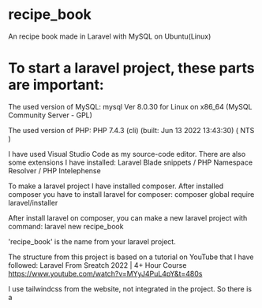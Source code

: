 
# recipe_book
An recipe book made in Laravel with MySQL on Ubuntu(Linux)

# To start a laravel project, these parts are important:

The used version of MySQL: mysql  Ver 8.0.30 for Linux on x86_64 (MySQL Community Server - GPL)

The used version of PHP: PHP 7.4.3 (cli) (built: Jun 13 2022 13:43:30) ( NTS )

I have used Visual Studio Code as my source-code editor.
There are also some extensions I have installed:
Laravel Blade snippets / PHP Namespace Resolver / PHP Intelephense

To make a laravel project I have installed composer. 
After installed composer you have to install laravel for composer:
composer global require laravel/installer 

After install laravel on composer, you can make a new laravel project with command:
laravel new recipe_book

'recipe_book' is the name from your laravel project.

The structure from this project is based on a tutorial on YouTube that I have followed:
Laravel From Sreatch 2022 | 4+ Hour Course  https://www.youtube.com/watch?v=MYyJ4PuL4pY&t=480s  

I use tailwindcss from the website, not integrated in the project. So there is a <script> in the layout.blade

(The info behind is in dutch because it is a memonic for me)
Wat moet er in een receptenboek komen (de eerste opzet):
- het recept
- recept rubrieken
- keukengerei
- uitleg over het keukengerei
- ingrediënten
- hoeveelheid van de ingrediënten
- afbeeldingen van de ingrediënten
- uitleg over de ingrediënten
- de stappen die gedaan moeten worden
- die geschatte tijd die nodig is om het recept te maken
– een afbeelding van het eindresultaat
– de houdbaarheid
– commentaar

gebruikersaccounts:
Inloggen / uitloggen | Mijn account, naam aanpassen
Vrienden met andere gebruikersaccounts | recepten delen | toegangsrechten tot recepten managen
recepten:
Maken / aanpassen / verwijderen
Ingredientenlijst → Berekening kosten
Stappen, volgorde van stappen
Automatische doorrekening voor een hoeveelheid personen
ingredientendatabase:
Kosten per item/gewicht


Business requirements:

Het "doel" is het maken van een receptenboek waarin alle info staat die nodig is voor het maken van een recept en andere info die je over een recept wilt weten zoals: maak tijd, houdbaarheid, allergie, voor hoeveel personen, welk keukengereedschap heb je nodig, de ingredienten ect.
Het "resultaat" is het snel kunnen vinden van een recept voor bepaalde situaties, voor bepaalde allergien, voor een x-aantal personen ect.


Functionele eisen:

Het kunnen omschrijven van alles wat van belang is voor het maken van een recept en de informatie over een recept, denkend aan bv. voor hoeveel personen het is, allergenen info.
De info van het recept wordt opgeslagen in een database.
De recepten zijn door andere gebruikers in te zien, mits de maker dat wil. Dit moet dus in te stellen zijn.
Er moet een database zijn van het keukengereedschap. Deze database moet door de gebruiker aan te vullen zijn. Ook moet deze database gebruikt kunnen worden als zoekopdracht voor recepten waar bepaald keukengereedschap voor nodig is.
Er moet een database zijn van ingredienten. Deze database moet door de gebruiker aan te vullen zijn. Ook moet deze database gebruikt kunnen worden als zoekopdracht voor recepten met bepaalde ingredienten. De ingredienten moeten op gewicht/hoeveelheid en kosten per item/gewicht aangeduid worden en aangeven voor hoeveel personen een bepaald recept is, zodat deze informatie gebruikt kan worden om automatisch de hoeveelheid ingredienten voor meerdere personen uit te laten rekenen. Ook moet het programma de uiteindelijke prijs aan kunnen geven.
Er moet een profiel of account aan te maken zijn met daarin de mogelijkheid om de Whatsapp, Instagram, Facebook adressen in te vullen zodat mocht de gebruiker dit willen je vrienden met andere gebruikers kan worden. Ook moet er een optie zijn om dit naar aanleiding van het gebruikersaccount van het receptenboek te doen. Er moet een optie zijn om de info in het account of profiel aan te passen. Ook moet het mogelijk zijn je email en/of wachtwoord aan te passen.
De recepten moeten op een eenvoudige manier te managen zijn. Dus aan te passen, verwijderen, alle recepten verwijderen van een specifieke gebruiker.
Ter verduidelijking moet het mogelijk zijn om van alles wat voor het recept nodig is een afbeelding te plaatsen. Mocht de gebruiker het handig vinden moet het ook mogelijk zijn een bestand toe te voegen.
In eerste instantie moet het recept bestaan uit de volgende onderdelen:
de naam van het recept
een rubriek. bv bakken/braden/frituren
keukengerei met de nodige uitleg
allergenen info
ingredienten: -hoeveelheid
-prijs per onderdeel
-voor hoeveel personen het recept is
-aanpassing hoeveelheid bij ander aantal personen
-optie indien mogelijk bij een bepaalde alergie
-uitleg over de ingredienten
het stappenplan voor het maken van het recept
de geschatte tijd voor het maken van het recept
de houdbaarheid van het recept en of het in te vriezen is
commentaar
Het moet mogelijk zijn het recept uit te breiden/velden toe te voegen, mocht blijken dat dat door gebruik wenselijk is.
De database moet zo gemaakt zijn dat je kan zoeken op naam/rubriek/allergie/minimun aantal personen/de geschatte tijd om het te maken
De applicatie moet goed te gebruiken zijn op een laptop/desktop/tablet/surface/smartphone


Niet functionele eisen:

De layout voor het maken van een recept moet duidelijk en overzichtelijk zijn.
De layout van het account moet duidelijk en overzichtelijk zijn.
De indeling van de gebruikte layout moet opties zoals: naar homapage, naar profiel/account, ect op dezelfde en een logische plek weergeven. Alleen die opties die in een bepaalde fase van het gebruik van de website nodig kunnen zijn, moeten aanwezig zijn.
De applicatie moet beveiligd zijn tegen misbruik.


Kandidaatklassen  (A= associatie)

Doel					irrelevant						
Receptenboek	        irrelevant
Info					 klasse					attribuut	A				Information
Recept				     klasse	       A									Recipe
Info					redundant
Recept			  		redundant	
Maak tijd			    klasse					attribuut      A			RecipeMakeTime		
Houdbaarheid	        klasse					attribuut		A			RecipeShelfLife
Allergie				klasse					attribuut		A		AllergyType	
Hoeveel personen	    klasse			    attribuut		A			ForHowManyPersons
Keukengerei				klasse			    attribuut		A			Kitchenware
Ingredienten			 klasse			    attribuut		A			Ingredients
Resultaat				klasse				A								Result
Vinden					klasse		operatie		A					ToFind
Recept					redundant
Bepaalde situaties		klasse		A									CertainSituations					
Bepaalde allergieen		klasse		A								 CertainAllergies
Aantal personen			klasse		A									NumberOfPersons
Omschrijven					klasse		attribuut		A				Description
Maken							irrelevant										ToMake
Recept						redundant
Informatie					redudant			
Recept						redundant
Hoeveelheid personen	redundant
Allergenen info			klasse			attribuut	A					AllergyInformation
Info							redundant
Recept						redundant
Opgeslagen				klasse		operatie    A						Stored				
Database				klasse			operatie   A					Database
Recepten				klasse  operatie	A							Recipes
Andere						irrelevant
Gebruikers				klasse    A											Users
In te zien					klasse		operatie  A						 RecipesToSee		
Mits de maker dat wil		klasse		operatie  A			    	ProvidedByUser
In te stellen					klasse		operatie  A					Configure
Database				redundant
Keukengereedschap	redundant
Database				redundant
Zoekopdracht			klasse		operatie   A			        	Search
Recepten				redundant
Bepaald						klasse    A									Determined		
Keukengereedschap	redundant
Database				redundant
Ingredienten			redundant
Database				redundant
Gebruiker					redundant
Aan te vullen			klasse			operatie   A			    ToFillIn		
Database				redundant
Zoekopdracht			redundant
Recepten				redundant
Bepaald					redundant
Keukengereedschap	redundant
Ingredienten			redundant
Ingredienten			redundant
Gewicht						klasse			attribuut   A			Weight
Hoeveelheid		klasse			attribuut   A						Quantity
Item		klasse			attribuut   A								Item
Kosten per gewicht		klasse  attribuut   A					    CostPerWeight
Kosten per hoeveelheid		klasse  attribuut   A			        CostPerQuantity
Kosten per item		klasse  attribuut   A					        CostPerItem
Aangeven					klasse   A									Indicate							
Hoeveel personen		redundant									
Bepaald recept			klasse  A									CertainRecipe								
Informatie					redundant	
Automatisch				klasse		operatie   A			    	Automatic
Hoeveelheid 			klasse   A									 Quantity
Rekenen					klasse			operatie	A			     ToCalculate
Programma				irrelevant
Uiteindelijke prijs		klasse			operatie	A			    FinalPrice
Profiel						klasse   attribuut	A					Profile	
Account					klasse		attribuut	A					Account
Mogelijkheid			klasse			operatie	A		      	Possibility
WhatsApp			klasse		attribuut	A					    WhatsApp
Instagram			klasse		attribuut	A					    Instagram
Facebook			klasse		attribuut	A					    Facebook
Adressen			klasse		A									SocialMediaAddress
Gebruiker			klasse		A									User
Vrienden			klasse	A										Friends
Andere gebruikers		klasse	A							        OtherUsers
Optie					klasse		operatie	A				    Option
Info 					redundant
Aan te passen	klasse		operatie	A				            ToChange
Recepten			redundant
Mogelijk			redundant
Name 	klasse		attribuut		A							    Name
Email 	klasse		attribuut		A							    Email
Wachtwoord 		    klasse		attribuut	A			 	        Password	
Eenvoudige			irrelevant
Managen				klasse		operatie	A			            ToManage	
Verwijderen			klasse		operatie	A			            ToDelete
Alle verwijderen		klasse  operatie	A			            ToDeleteAll
Specifieke				redundant (search)			
Verduidelijking			klasse		A							    Clarification								
Afbeelding				klasse		A							    AddImage
Bestand toevoegen       klasse 	A						            AddFile
Onderdelen				klasse	A								    RecipeParts
Naam						klasse    attribuut		A		        RecipeName
Rubriek						klasse		attribuut	A			    RecipeSection
Keukengerei				redundant
Uitleg						klasse		attribuut	A				RecipeExplanation	 
Stappenplan recept		klasse		attribuut	A	            	RecipeRoadmap	
Geschatte tijd			redundant
Houdbaarheid			redundant
In te vriezen			klasse			attribuut	A			    RecipeToFreeze
Commentaar			klasse			attribuut	A			        RecipeComment
Uitbreiden					klasse		operatie	A			    ToExpend
Velden toevoegen   klasse		operatie	A			            AddFields
Wenselijk					irrelevant
Zoeken						redundant
Gebruiken				klasse	A									ToUseBy
Laptop					klasse		attribuut	A					Laptop
Desktop				klasse		attribuut	A						Desktop
Tablet					klasse		attribuut	A						Tablet
Surface				klasse		attribuut	A						Surface
Smartphone			klasse		attribuut	A					    Smartphone
Layout					irrelevant
Duidelijk				irrelevant
Overzichtelijk		irrelevant
Indeling				irrelevant
Homepage		irrelevant
Logisch				irrelevant
Fase				irrelevant
Bepaalde		klasse	A											Particular										
Aanwezig		klasse	A											Present						
Beveiligd		klasse	A												Secured
Misbruik		irrelevant							
Recipe section option		klasse  A							    RecipeSectionOption
Database Kitchenware		klasse	A						        DatabaseKitchenware
Database Ingredients		klasse 	A							    DatabaseIngredients
Authentication				klasse	A								Authentication
Register						klasse 		operatie	A			Register
Login						klasse  	operatie	A				Login
Logout					klasse  	operatie	A					Logout
																A	UserFirstName
																A	UserLastName
																A   UserStreet
																A	UserStreetnumber
																A	UserPostalcode
																A   UserCity
																A	UserCountry
																A	UserBirthday
																A   UserGender
																A	UserPhonenumber
    
Class-diagram frist intent:

![class-diagram](https://user-images.githubusercontent.com/75074496/192549060-f5a09815-eda8-44f6-b1b2-ebfc4bc997c6.svg)


Class-diagram second intent:

![class-diagram rev B](https://user-images.githubusercontent.com/75074496/193286548-57b10bde-5fa9-4d84-8467-43d2d30132cb.svg)


Class-diagram third intent (for the time being the starting point for the application)

![class-diagram rev A](https://user-images.githubusercontent.com/75074496/193009536-e98ca33c-720c-4342-aa0b-86de8534f2dc.svg)



